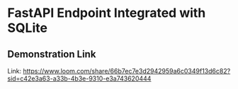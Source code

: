 # FastAPI Endpoint Integrated with SQLite

## Demonstration Link
Link: https://www.loom.com/share/66b7ec7e3d2942959a6c0349f13d6c82?sid=c42e3a63-a33b-4b3e-9310-e3a743620444
